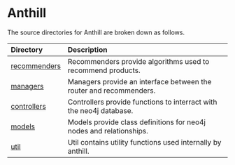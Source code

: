 # Anthill

The source directories for Anthill are broken down as follows.

| Directory                                | Description                                                                                                  |
|:---------------------------------------|:-------------------------------------------------------------------------------------------------------------|
| [recommenders](recommenders)           | Recommenders provide algorithms used to recommend products. |
| [managers](managers)           | Managers provide an interface between the router and recommenders. |
| [controllers](controllers)           | Controllers provide functions to interract with the neo4j database. |
| [models](models)           | Models provide class definitions for neo4j nodes and relationships. |
| [util](util)           | Util contains utility functions used internally by anthill. |